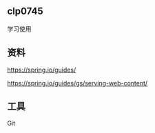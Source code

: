 ## clp0745
学习使用

## 资料
https://spring.io/guides/

https://spring.io/guides/gs/serving-web-content/

## 工具
Git